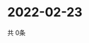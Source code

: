 # 2022-02-23
  共 0条

  <!-- BEGIN -->
  <!-- 最后更新时间Wed Feb 23 2022 14:03:34 GMT+0000 (Coordinated Universal Time) -->
  
  <!-- END -->
  
  